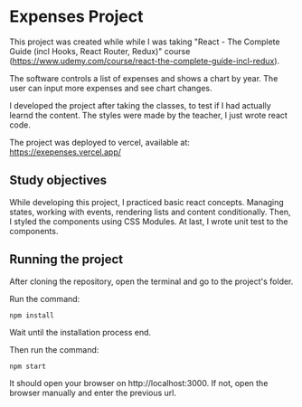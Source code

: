 # Expenses Project

This project was created while while I was taking "React - The Complete Guide (incl Hooks, React Router, Redux)" course (https://www.udemy.com/course/react-the-complete-guide-incl-redux).

The software controls a list of expenses and shows a chart by year. The user can input more expenses and see chart changes.

I developed the project after taking the classes, to test if I had actually learnd the content. The styles were made by the teacher, I just wrote react code.

The project was deployed to vercel, available at: https://exepenses.vercel.app/

## Study objectives

While developing this project, I practiced basic react concepts. Managing states, working with events, rendering lists and content conditionally. Then, I styled the components using CSS Modules. At last, I wrote unit test to the components.

## Running the project

After cloning the repository, open the terminal and go to the project's folder.

Run the command:
```
npm install
```
Wait until the installation process end.

Then run the command:
```
npm start
```
It should open your browser on http://localhost:3000. If not, open the browser manually and enter the previous url. 
